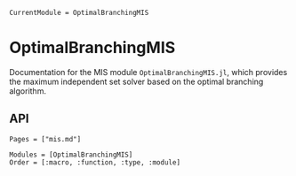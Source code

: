 ```@meta
CurrentModule = OptimalBranchingMIS
```

# OptimalBranchingMIS

Documentation for the MIS module `OptimalBranchingMIS.jl`, which provides the maximum independent set solver based on the optimal branching algorithm.


## API

```@index
Pages = ["mis.md"]
```

```@autodocs
Modules = [OptimalBranchingMIS]
Order = [:macro, :function, :type, :module]
```